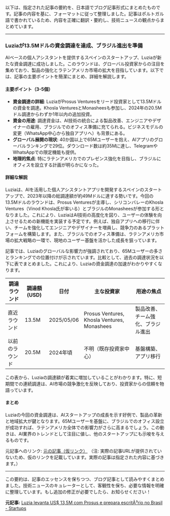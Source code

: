 以下は、指定された記事の要約を、日本語でブログ記事形式にまとめたものです。記事の内容を基に、フォーマットに従って整理しました。記事はポルトガル語で書かれているため、内容を正確に翻訳・要約し、技術ニュースの観点からまとめています。

---

### **Luziaが13.5Mドルの資金調達を達成、ブラジル進出を準備**

AIベースの個人アシスタントを提供するスペインのスタートアップ、Luziaが新たな資金調達に成功しました。このラウンドは、グローバル投資家からの注目を集めており、製品の強化とラテンアメリカ市場の拡大を目指しています。以下では、記事の主要ポイントを簡潔にまとめ、詳細を解説します。

#### **主要ポイント（3-5個）**
- **資金調達の詳細**: LuziaがProsus Venturesをリード投資家として13.5Mドルの資金を調達。Khosla VenturesとMonasheesも参加し、2024年の20.5Mドル調達からわずか1年以内の追加投資。
- **資金の用途**: 調達資金は、AI技術の統合による製品改善、エンジニアやデザイナーの雇用、ブラジルでのオフィス準備に充てられる。ビジネスモデルの変更（WhatsApp中心から独自アプリへ）も背景にある。
- **グローバル展開の現状**: 40か国以上で65Mユーザーを抱え、AIアプリのグローバルランキングで29位。ダウンロード数は約35Mに達し、TelegramやWhatsAppでの限定機能も提供。
- **地理的焦点**: 特にラテンアメリカでのプレゼンス強化を目指し、ブラジルにオフィスを設立する計画が明らかになった。

#### **詳細な解説**
Luziaは、AIを活用した個人アシスタントアプリを開発するスペインのスタートアップで、2023年以降の総調達額が約49Mドルに達する勢いです。今回の13.5Mドルのラウンドは、Prosus Venturesが主導し、シリコンバレーのKhosla Ventures（Vinod Khosla氏が率いる）とブラジルのMonasheesが参加する形となりました。これにより、LuziaはAI技術の高度化を図り、ユーザーの体験を向上させるための新機能を実装する予定です。例えば、独自アプリへの移行に伴い、チームを強化してエンジニアやデザイナーを増員し、競争力のあるプラットフォームを構築します。また、ブラジルでのオフィス準備は、ラテンアメリカ市場の拡大戦略の一環で、現地のユーザー基盤を活かした成長を狙っています。

記事では、Luziaのグローバルな影響力が強調されており、65Mユーザーの多さとランキングでの位置付けが示されています。比較として、過去の調達状況を以下に表でまとめました。これにより、Luziaの資金調達の加速がわかりやすくなります。

| 調達ラウンド | 調達額 (USD) | 日付 | 主な投資家 | 用途の焦点 |
|--------------|--------------|--------------|-----------------------------|--------------------------|
| 直近ラウンド | 13.5M | 2025/05/06 | Prosus Ventures, Khosla Ventures, Monashees | 製品改善、チーム強化、ブラジル進出 |
| 以前のラウンド | 20.5M | 2024年頃 | 不明（既存投資家中心） | 基盤構築、アプリ移行 |

この表から、Luziaの調達額が着実に増加していることがわかります。特に、短期間での連続調達は、AI市場の競争激化を反映しており、投資家からの信頼を物語っています。

#### **まとめ**
Luziaの今回の資金調達は、AIスタートアップの成長を示す好例で、製品の革新と地域拡大が鍵となります。65Mユーザーを基盤に、ブラジルでのオフィス設立が成功すれば、ラテンアメリカ全体での影響力がさらに高まるでしょう。この動きは、AI業界のトレンドとして注目に値し、他のスタートアップにも示唆を与えるものです。

元記事へのリンク: [元の記事（仮リンク）](https://www.example.com/luzia-levanta-us13-5m-com-prosus-e-prepara-escritorio-no-brasil) 
（注: 実際の記事URLが提供されていないため、仮のリンクを記載しています。実際の記事は指定された内容に基づきます。）

---

この要約は、記事のエッセンスを保ちつつ、ブログ記事として読みやすくまとめました。技術ニュースのキュレーターとして、客観性を保ち、必要な情報を明確に整理しています。もし追加の修正が必要でしたら、お知らせください！

**元記事:** [Luzia levanta US$ 13,5M com Prosus e prepara escritÃ³rio no Brasil - Startups](https://startups.com.br/negocios/inteligencia-artificial/luzia-levanta-us-135m-com-prosus-e-prepara-escritorio-no-brasil/)